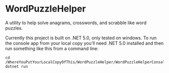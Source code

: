 # WordPuzzleHelper
A utility to help solve anagrams, crosswords, and scrabble like word puzzles.

Currently this project is built on .NET 5.0, only tested on windows. To run the console app from your local copy you'll need .NET 5.0 installed and then run something like this from a command line:
```
cd /WhereYouPutYourLocalCopyOfThis/WordPuzzleHelper/WordPuzzleHelperConsole/
dotnet run
```
